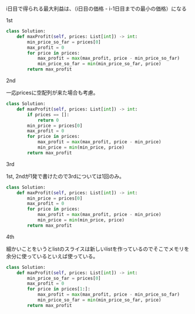 i日目で得られる最大利益は、（i日目の価格 - i-1日目までの最小の価格）になる

1st

```python
class Solution:
    def maxProfit(self, prices: List[int]) -> int:
        min_price_so_far = prices[0]
        max_profit = 0
        for price in prices:
            max_profit = max(max_profit, price - min_price_so_far)
            min_price_so_far = min(min_price_so_far, price)
        return max_profit
```


2nd

一応pricesに空配列が来た場合も考慮。

```python
class Solution:
    def maxProfit(self, prices: List[int]) -> int:
        if prices == []:
            return 0
        min_price = prices[0]
        max_profit = 0
        for price in prices:
            max_profit = max(max_profit, price - min_price)
            min_price = min(min_price, price)
        return max_profit
```


3rd

1st, 2ndが1発で書けたので3rdについては1回のみ。

```python
class Solution:
    def maxProfit(self, prices: List[int]) -> int:
        min_price = prices[0]
        max_profit = 0
        for price in prices:
            max_profit = max(max_profit, price - min_price)
            min_price = min(min_price, price)
        return max_profit
```

4th

細かいことをいうとlistのスライスは新しいlistを作っているのでそこでメモリを余分に使っているといえば使っている。

```python
class Solution:
    def maxProfit(self, prices: List[int]) -> int:
        min_price_so_far = prices[0]
        max_profit = 0
        for price in prices[1:]:
            max_profit = max(max_profit, price - min_price_so_far)
            min_price_so_far = min(min_price_so_far, price)
        return max_profit
```

